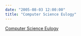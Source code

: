 ```yaml
---
date: "2005-08-03 12:00:00"
title: "Computer Science Eulogy"
---
```


[Computer Science Eulogy](/lemire/blog/2005/08-03-computer-science-eulogy)

